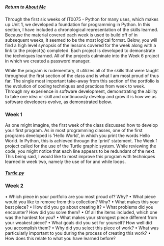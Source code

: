 ##### Return to [About Me](https://pacman715.github.io/pcabano-portfolio/)

Through the first six weeks of IT0075 - Python for many uses, which makes up Unit 1, we developed a foundation for programming in Python.  In this section, I have included a chronological representation of the skills learned.  Because the material covered each week is used to build off of in subsequent weeks, it seemed to be the most logical format.  Below, you will find a high level synopsis of the lessons covered for the week along with a link to the project(s) completed.  Each project is developed to demonstrate the techniques learned.  All of the projects culminate into the Week 6 project in which we created a password manager.  

While the program is rudementary, it utilizes all of the skills that were taught throughout the first section of the class and is what I am most proud of thus far.  The single most important take-away from this section of the portfolio is the evolution of coding techniques and practices from week to week.  Through my experience in software development, demonstrating the ability to take one idea or skill and continuously develop and grow it is how we as software developers evolve, as demonstrated below.

### Week 1

As one might imagine, the first week of the class discussed how to develop your first program.  As in most programming classes, one of the first programs developed is 'Hello World', in which you print the words Hello World.  In Python, this is achieved througn the 'print' statement.  The Week 1 project called for the use of the Turtle graphic system.  While reviewing the code, you might notice that each line  appears to be redundant of the next.  This being said, I would like to most improve this program with techniques learned in week two, namely the use of for and while loops.

##### [Turtle.py](https://github.com/pacman715/python_fundamentals/blob/master/Unit%201/Week%201/Hello%20Turtle.py)

### Week 2



• Which piece in your portfolio are you most proud of? Why?
• What piece would you like to remove from this collection? Why?
• What makes this your best piece?
• How did you go about creating it?
• What problems did you encounter? How did you solve them?
• Of all the items included, which one was the hardest for you?
• What makes your strongest piece different from your weakest piece?
• What goals did you set for yourself? How well did you accomplish them?
• Why did you select this piece of work?
• What was particularly important to you during the process of creating this work?
• How does this relate to what you have learned before?
